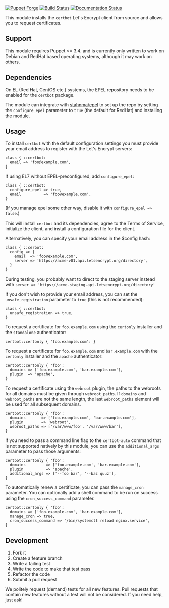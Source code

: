 [![Puppet Forge](http://img.shields.io/puppetforge/v/danzilio/certbot.svg?style=flat)](https://forge.puppetlabs.com/danzilio/certbot) [![Build Status](https://travis-ci.org/danzilio/puppet-certbot.svg)](https://travis-ci.org/danzilio/puppet-certbot) [![Documentation Status](http://img.shields.io/badge/docs-puppet--strings-ff69b4.svg?style=flat)](http://danzilio.github.io/puppet-certbot)

This module installs the `certbot` Let's Encrypt client from source and allows you to request certificates.

## Support

This module requires Puppet >= 3.4. and is currently only written to work on
Debian and RedHat based operating systems, although it may work on others.

## Dependencies

On EL (Red Hat, CentOS etc.) systems, the EPEL repository needs to be enabled
for the `certbot` package.

The module can integrate with [stahnma/epel](https://forge.puppetlabs.com/stahnma/epel)
to set up the repo by setting the `configure_epel` parameter to `true` (the default for RedHat) and
installing the module.

## Usage

To install `certbot` with the default configuration settings you must provide
your email address to register with the Let's Encrypt servers:

```puppet
class { ::certbot:
  email => 'foo@example.com',
}
```

If using EL7 without EPEL-preconfigured, add `configure_epel`:

```puppet
class { ::certbot:
  configure_epel => true,
  email          => 'foo@example.com',
}
```

(If you manage epel some other way, disable it with `configure_epel => false`.)

This will install `certbot` and its dependencies, agree to the Terms of Service,
initialize the client, and install a configuration file for the client.

Alternatively, you can specify your email address in the $config hash:

```puppet
class { ::cerbot:
  config => {
    email  => 'foo@example.com',
    server => 'https://acme-v01.api.letsencrypt.org/directory',
  }
}
```
During testing, you probably want to direct to the staging server instead with
`server => 'https://acme-staging.api.letsencrypt.org/directory'`


If you don't wish to provide your email address, you can set the
`unsafe_registration` parameter to `true` (this is not recommended):

```puppet
class { ::certbot:
  unsafe_registration => true,
}
```

To request a certificate for `foo.example.com` using the `certonly` installer
and the `standalone` authenticator:

```puppet
certbot::certonly { 'foo.example.com': }
```

To request a certificate for `foo.example.com` and `bar.example.com` with the
`certonly` installer and the `apache` authenticator:

```puppet
certbot::certonly { 'foo':
  domains => ['foo.example.com', 'bar.example.com'],
  plugin  => 'apache',
}
```

To request a certificate using the `webroot` plugin, the paths to the webroots
for all domains must be given through `webroot_paths`. If `domains` and
`webroot_paths` are not the same length, the last `webroot_paths` element will
be used for all subsequent domains.

```puppet
certbot::certonly { 'foo':
  domains       => ['foo.example.com', 'bar.example.com'],
  plugin        => 'webroot',
  webroot_paths => ['/var/www/foo', '/var/www/bar'],
}
```

If you need to pass a command line flag to the `certbot-auto` command that
is not supported natively by this module, you can use the `additional_args`
parameter to pass those arguments:

```puppet
certbot::certonly { 'foo':
  domains         => ['foo.example.com', 'bar.example.com'],
  plugin          => 'apache',
  additional_args => ['--foo bar', '--baz quuz'],
}
```

To automatically renew a certificate, you can pass the `manage_cron` parameter.
You can optionally add a shell command to be run on success using the `cron_success_command` parameter.

```puppet
certbot::certonly { 'foo':
  domains => ['foo.example.com', 'bar.example.com'],
  manage_cron => true,
  cron_success_command => '/bin/systemctl reload nginx.service',
}
```

## Development

1. Fork it
2. Create a feature branch
3. Write a failing test
4. Write the code to make that test pass
5. Refactor the code
6. Submit a pull request

We politely request (demand) tests for all new features. Pull requests that contain new features without a test will not be considered. If you need help, just ask!

